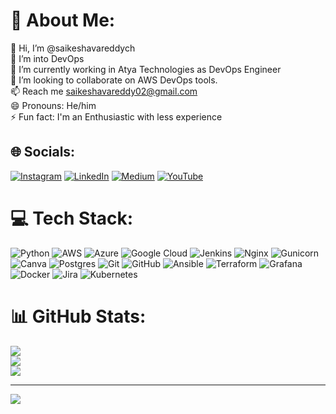 # 💫 About Me:
👋 Hi, I’m @saikeshavareddych<br>👀 I’m into DevOps<br>🌱 I’m currently working in Atya Technologies as DevOps Engineer<br>💞️ I’m looking to collaborate on AWS DevOps tools.<br>📫 Reach me saikeshavareddy02@gmail.com<br>😄 Pronouns: He/him<br>⚡ Fun fact: I'm an Enthusiastic with less experience


## 🌐 Socials:
[![Instagram](https://img.shields.io/badge/Instagram-%23E4405F.svg?logo=Instagram&logoColor=white)](https://instagram.com/thedevopsguyforyou) [![LinkedIn](https://img.shields.io/badge/LinkedIn-%230077B5.svg?logo=linkedin&logoColor=white)](https://linkedin.com/in/SaiKeshavaReddyChinthala) [![Medium](https://img.shields.io/badge/Medium-12100E?logo=medium&logoColor=white)](https://medium.com/@saikeshavareddy) [![YouTube](https://img.shields.io/badge/YouTube-%23FF0000.svg?logo=YouTube&logoColor=white)](https://youtube.com/@TheDevOpsGuyForYou) 

# 💻 Tech Stack:
![Python](https://img.shields.io/badge/python-3670A0?style=for-the-badge&logo=python&logoColor=ffdd54) ![AWS](https://img.shields.io/badge/AWS-%23FF9900.svg?style=for-the-badge&logo=amazon-aws&logoColor=white) ![Azure](https://img.shields.io/badge/azure-%230072C6.svg?style=for-the-badge&logo=microsoftazure&logoColor=white) ![Google Cloud](https://img.shields.io/badge/GoogleCloud-%234285F4.svg?style=for-the-badge&logo=google-cloud&logoColor=white) ![Jenkins](https://img.shields.io/badge/jenkins-%232C5263.svg?style=for-the-badge&logo=jenkins&logoColor=white) ![Nginx](https://img.shields.io/badge/nginx-%23009639.svg?style=for-the-badge&logo=nginx&logoColor=white) ![Gunicorn](https://img.shields.io/badge/gunicorn-%298729.svg?style=for-the-badge&logo=gunicorn&logoColor=white) ![Canva](https://img.shields.io/badge/Canva-%2300C4CC.svg?style=for-the-badge&logo=Canva&logoColor=white) ![Postgres](https://img.shields.io/badge/postgres-%23316192.svg?style=for-the-badge&logo=postgresql&logoColor=white) ![Git](https://img.shields.io/badge/git-%23F05033.svg?style=for-the-badge&logo=git&logoColor=white) ![GitHub](https://img.shields.io/badge/github-%23121011.svg?style=for-the-badge&logo=github&logoColor=white) ![Ansible](https://img.shields.io/badge/ansible-%231A1918.svg?style=for-the-badge&logo=ansible&logoColor=white) ![Terraform](https://img.shields.io/badge/terraform-%235835CC.svg?style=for-the-badge&logo=terraform&logoColor=white) ![Grafana](https://img.shields.io/badge/grafana-%23F46800.svg?style=for-the-badge&logo=grafana&logoColor=white) ![Docker](https://img.shields.io/badge/docker-%230db7ed.svg?style=for-the-badge&logo=docker&logoColor=white) ![Jira](https://img.shields.io/badge/jira-%230A0FFF.svg?style=for-the-badge&logo=jira&logoColor=white) ![Kubernetes](https://img.shields.io/badge/kubernetes-%23326ce5.svg?style=for-the-badge&logo=kubernetes&logoColor=white)
# 📊 GitHub Stats:
![](https://github-readme-stats.vercel.app/api?username=saikeshavareddych&theme=dark&hide_border=false&include_all_commits=false&count_private=false)<br/>
![](https://github-readme-streak-stats.herokuapp.com/?user=saikeshavareddych&theme=dark&hide_border=false)<br/>
![](https://github-readme-stats.vercel.app/api/top-langs/?username=saikeshavareddych&theme=dark&hide_border=false&include_all_commits=false&count_private=false&layout=compact)

---
[![](https://visitcount.itsvg.in/api?id=saikeshavareddych&icon=0&color=0)](https://visitcount.itsvg.in)

<!-- Proudly created with GPRM ( https://gprm.itsvg.in ) -->

